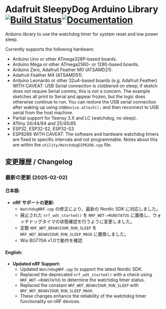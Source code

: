 # Adafruit SleepyDog Arduino Library [![Build Status](https://github.com/adafruit/Adafruit_SleepyDog/workflows/Arduino%20Library%20CI/badge.svg)](https://github.com/adafruit/Adafruit_SleepyDog/actions)[![Documentation](https://github.com/adafruit/ci-arduino/blob/master/assets/doxygen_badge.svg)](http://adafruit.github.io/Adafruit_SleepyDog/html/index.html)

Arduino library to use the watchdog timer for system reset and low power sleep.

Currently supports the following hardware:

*  Arduino Uno or other ATmega328P-based boards.
*  Arduino Mega or other ATmega2560- or 1280-based boards.
*  Arduino Zero, Adafruit Feather M0 (ATSAMD21).
*  Adafruit Feather M4 (ATSAMD51).
*  Arduino Leonardo or other 32u4-based boards (e.g. Adafruit Feather) WITH CAVEAT: USB Serial connection is clobbered on sleep; if sketch does not require Serial comms, this is not a concern. The example sketches all print to Serial and appear frozen, but the logic does otherwise continue to run. You can restore the USB serial connection after waking up using `USBDevice.attach();` and then reconnect to USB serial from the host machine.
*  Partial support for Teensy 3.X and LC (watchdog, no sleep).
*  ATtiny 24/44/84 and 25/45/85
*  ESP32, ESP32-S2, ESP32-S3
*  ESP8266 WITH CAVEAT: The software and hardware watchdog timers are fixed to specific
intervals and not programmable. Notes about this are within the `utility/WatchdogESP8266.cpp` file.

## 変更履歴 / Changelog

### 最新の更新 (2025-02-02)
#### 日本語:
- **nRF サポートの更新:**
  - `WatchdogNRF.cpp` の修正により、最新の Nordic SDK に対応しました。
  - 廃止された `nrf_wdt_started()` を `NRF_WDT->RUNSTATUS` に置換し、ウォッチドッグタイマの状態確認を行うように変更しました。
  - 定数 `NRF_WDT_BEHAVIOUR_RUN_SLEEP` を `NRF_WDT_BEHAVIOUR_RUN_SLEEP_MASK` に置換しました。
  - Wio BG770A v1.0で動作を確認

#### English:
- **Updated nRF Support:**
  - Updated `WatchdogNRF.cpp` to support the latest Nordic SDK.
  - Replaced the deprecated `nrf_wdt_started()` with a check using `NRF_WDT->RUNSTATUS` to determine the watchdog timer status.
  - Replaced the constant `NRF_WDT_BEHAVIOUR_RUN_SLEEP` with `NRF_WDT_BEHAVIOUR_RUN_SLEEP_MASK`.
  - These changes enhance the reliability of the watchdog timer functionality on nRF devices.
